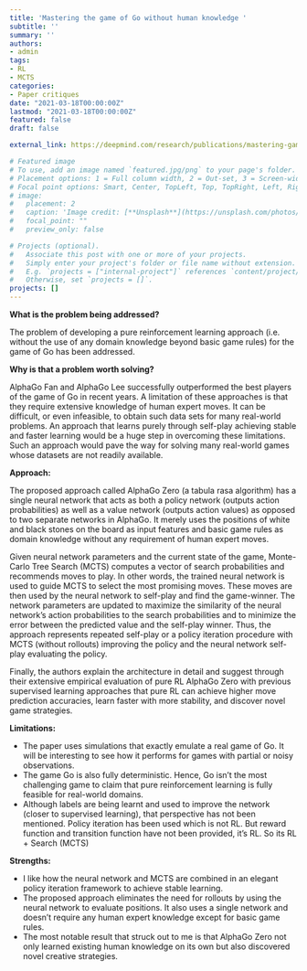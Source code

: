 ```yaml
---
title: 'Mastering the game of Go without human knowledge '
subtitle: ''
summary: ''
authors:
- admin
tags:
- RL
- MCTS
categories:
- Paper critiques
date: "2021-03-18T00:00:00Z"
lastmod: "2021-03-18T00:00:00Z"
featured: false
draft: false

external_link: https://deepmind.com/research/publications/mastering-game-go-without-human-knowledge

# Featured image
# To use, add an image named `featured.jpg/png` to your page's folder.
# Placement options: 1 = Full column width, 2 = Out-set, 3 = Screen-width
# Focal point options: Smart, Center, TopLeft, Top, TopRight, Left, Right, BottomLeft, Bottom, BottomRight
# image:
#   placement: 2
#   caption: 'Image credit: [**Unsplash**](https://unsplash.com/photos/CpkOjOcXdUY)'
#   focal_point: ""
#   preview_only: false

# Projects (optional).
#   Associate this post with one or more of your projects.
#   Simply enter your project's folder or file name without extension.
#   E.g. `projects = ["internal-project"]` references `content/project/deep-learning/index.md`.
#   Otherwise, set `projects = []`.
projects: []
---
```



**What is the problem being addressed?**

The problem of developing a pure reinforcement learning approach (i.e. without the use of any domain knowledge beyond basic game rules) for the game of Go has been addressed.

**Why is that a problem worth solving?**

AlphaGo Fan and AlphaGo Lee successfully outperformed the best players of the game of Go in recent years. A limitation of these approaches is that they require extensive knowledge of human expert moves. It can be difficult, or even infeasible, to obtain such data sets for many real-world problems. An approach that learns purely through self-play achieving stable and faster learning would be a huge step in overcoming these limitations. Such an approach would pave the way for solving many real-world games whose datasets are not readily available.  
                                                                                    
                                                                                            
**Approach:**

The proposed approach called AlphaGo Zero (a tabula rasa algorithm) has a single neural network that acts as both a policy network (outputs action probabilities) as well as a value network (outputs action values) as opposed to two separate networks in AlphaGo. It merely uses the positions of white and black stones on the board as input features and basic game rules as domain knowledge without any requirement of human expert moves. 

Given neural network parameters and the current state of the game, Monte-Carlo Tree Search (MCTS) computes a vector of search probabilities and recommends moves to play. In other words, the trained neural network is used to guide MCTS to select the most promising moves. These moves are then used by the neural network to self-play and find the game-winner. The network parameters are updated to maximize the similarity of the neural network’s action probabilities to the search probabilities and to minimize the error between the predicted value and the self-play winner. Thus, the approach represents repeated self-play or a policy iteration procedure with MCTS (without rollouts) improving the policy and the neural network self-play evaluating the policy.

Finally, the authors explain the architecture in detail and suggest through their extensive empirical evaluation of pure RL AlphaGo Zero with previous supervised learning approaches that pure RL can achieve higher move prediction accuracies, learn faster with more stability, and discover novel game strategies. 


**Limitations:**

- The paper uses simulations that exactly emulate a real game of Go. It will be interesting to see how it performs for games with partial or noisy observations.
- The game Go is also fully deterministic. Hence, Go isn’t the most challenging game to claim that pure reinforcement learning is fully feasible for real-world domains. 
- Although labels are being learnt and used to improve the network (closer to supervised learning), that perspective has not been mentioned. Policy iteration has been used which is not RL. But reward function and transition function have not been provided, it’s RL. So its RL + Search (MCTS)
 

**Strengths:**

- I like how the neural network and MCTS are combined in an elegant policy iteration framework to achieve stable learning. 
- The proposed approach eliminates the need for rollouts by using the neural network to evaluate positions. It also uses a single network and doesn’t require any human expert knowledge except for basic game rules. 
- The most notable result that struck out to me is that AlphaGo Zero not only learned existing human knowledge on its own but also discovered novel creative strategies. 